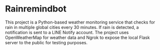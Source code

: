 # Rainremindbot
This project is a Python-based weather monitoring service that checks for rain in multiple global cities every 30 minutes. If rain is detected, a notification is sent to a LINE Notify account. The project uses OpenWeatherMap for weather data and Ngrok to expose the local Flask server to the public for testing purposes.
